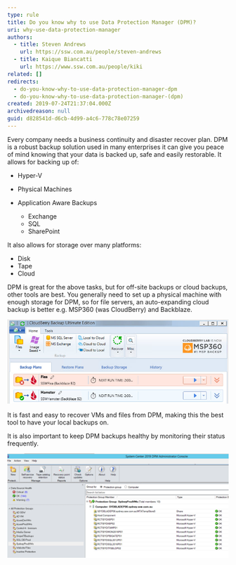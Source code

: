 ```yaml
---
type: rule
title: Do you know why to use Data Protection Manager (DPM)?
uri: why-use-data-protection-manager
authors:
  - title: Steven Andrews
    url: https://ssw.com.au/people/steven-andrews
  - title: Kaique Biancatti
    url: https://www.ssw.com.au/people/kiki
related: []
redirects:
  - do-you-know-why-to-use-data-protection-manager-dpm
  - do-you-know-why-to-use-data-protection-manager-(dpm)
created: 2019-07-24T21:37:04.000Z
archivedreason: null
guid: d828541d-d6cb-4d99-a4c6-778c78e07259
---
```

Every company needs a business continuity and disaster recover plan. DPM is a robust backup solution used in many enterprises it can give you peace of mind knowing that your data is backed up, safe and easily restorable. It allows for backing up of:

<!--endintro-->

* Hyper-V
* Physical Machines
* Application Aware Backups

  * Exchange
  * SQL
  * SharePoint

It also allows for storage over many platforms:

* Disk
* Tape
* Cloud

DPM is great for the above tasks, but for off-site backups or cloud backups, other tools are best. You generally need to set up a physical machine with enough storage for DPM, so for file servers, an auto-expanding cloud backup is better e.g. MSP360 (was CloudBerry) and Backblaze.

![Figure: Good Example - Use MSP360 (was CloudBerry) with Backblaze for easy cloud backups](cloudberry.jpg)

It is fast and easy to recover VMs and files from DPM, making this the best tool to have your local backups on. 

It is also important to keep DPM backups healthy by monitoring their status frequently.

![Figure: Good Example - DPM - Healthy backups show green ticks](ppaspsappic.png)